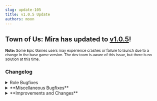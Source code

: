 ```yaml
---
slug: update-105
title: v1.0.5 Update
authors: moon
---
```

## Town of Us: Mira has updated to [v1.0.5](https://github.com/AU-Avengers/TOU-Mira/releases/tag/v1.0.5)!
<sub> **Note:** Some Epic Games users may experience crashes or failure to launch due to a change in the base game version. The dev team is aware of this issue, but there is no solution at this time. </sub>

### Changelog

<details className="customdetails">
  <summary>Role Bugfixes</summary>

<details className="customdetails">
<summary>**Crewmates**</summary>
* Rainbow Tracker arrows will be rainbow instead of black.
* The Mayor is no longer able to become Traitor.
* Prosecutor no longer ends meetings instantly.
* Oracle Blessing stops the assassin from guessing.
* Footprint intervals are now in time, not distance.
* Footprints are layered correctly.
* If specified, trapper uses are reset properly after each round.
* If the "Jailee Can Use Public Chat" option is disabled, the Jailee can speak properly in the private chatbox.
* If a Deputy camps a player in a 1v2, and the camped player dies, the Deputy continues the game correctly.
* Deputies no longer hold onto the killer information from the previous round.
</details>

<details className="customdetails">
<summary>**Impostors**</summary>
* The Hypnotist can no longer hypnotize once Mass Hysteria is in action.
* If the Hypnotist dies or disconnects, then the hypnosis wears off.
* Egotist and Executioner Target should no longer be able to become Traitor.
* Traitor spawn is fixed.
* Traitor's cooldown no longer drops down to 10 seconds when changing their role.
* Bombs no longer trigger within meetings.
* Bombs will appear for teammates correctly.
* Miner vents are fixed in Weapons (Polus) and can no longer be placed inside doors.
</details>

<details className="customdetails">
<summary>**Neutrals**</summary>
* Amnesiac takes away unique roles correctly again.
* Plaguebearer infections do not spread from meeting kills.
* Executioner and GA have better checks for their targets dying.
* If the Amnesiac was a target for an Inquisitor, and they pick up the role of said Inquisitor, their role will be removed from the list of heretics.
</details> 
</details>


<details className="customdetails">
  <summary>**Miscellaneous Bugfixes**</summary>

<details className="customdetails">
<summary>**Modifier Bug Fixes**</summary>
* Lover death checks run on the host, removing the need for two separate death checks.
* If a Scavenger has a lover, they will no longer target them.
* It is no longer possible to have a neutral lover if the setting is disabled.
</details>

<details className="customdetails">
<summary>**Other Bug Fixes**</summary>
* Rainbow text color in the host panel and the chat pop-ups are rainbow instead of black now.
* Death Valley task is now accounted for correctly; fixes the red map and the task being inaccessible.
* It is no longer possible to get Traitor, Lovers, Pestilence, or a killing target as GA when the respective options are set to 0%.
* Hidden shields should no longer appear in the modifiers HUD.
* The offset button no longer shows a comms symbol when comms are off.
* Setting the amount of impostors via role list overrides vanilla settings now.
* If you get shot out of a meeting, your buttons should no longer show up.
* Game will no longer end within the exile screen (which affected Prosecutor in a 1v1).
</details>

</details>

<details className="customdetails">
  <summary>**Improvements and Changes**</summary>

<details className="customdetails">
<summary>**Improvements**</summary>
* Task progress now shifts from red to yellow, to green.
* Modifier assignment is now shuffled instead of being alphabetical.
* There is now a tally for the number of tabs in the cosmetics menu.
* In meetings, certain roles will show information, such as Doomsayer and Vigi seeing guesses needed/available, or for prosecutor uses, or even showing double shot usage for assassins.
* First Round Shield was recoded to prevent it from breaking if the first player to die disconnected, and also keeps track of up to 4 players if the first dead player isn't in the next match.
</details>

<details className="customdetails">
<summary>**Additions and Changes**</summary>
* **Added:** Lovers can still kill each other by default, but this can be changed via a toggle.
* **Added:** Cause of death is shown on the endscreen and in-game.
* **Added:** Added an option for meeting deaths to add time to the vote timer.
* **Added:** Added back "GA Target Knows" option.
* **Changed:** Jester Haunt, Executioner Torment, and Phantom Spook no longer appear on round start; instead, a new button will appear to haunt/torment/spook a player of your choice.
* **Changed:** Morphling Sample has no cooldown anymore.
* **Changed:** Escapist Mark has no cooldown anymore.
* **Changed:** Eclipsed and Flashed players can use their abilities again, but may not report bodies.
* **Changed:** Double Shot is now an Assailant Modifier, applying to Impostors as well as Neutral Killers.
* **Changed:** Investigator Footprints are now closer to how TOUR Footprints appear and act.
* **Removed:** Impostors both being lovers can no longer happen as it simply life-links impostors to no benefit.
</details>

</details>

<!-- truncate -->
